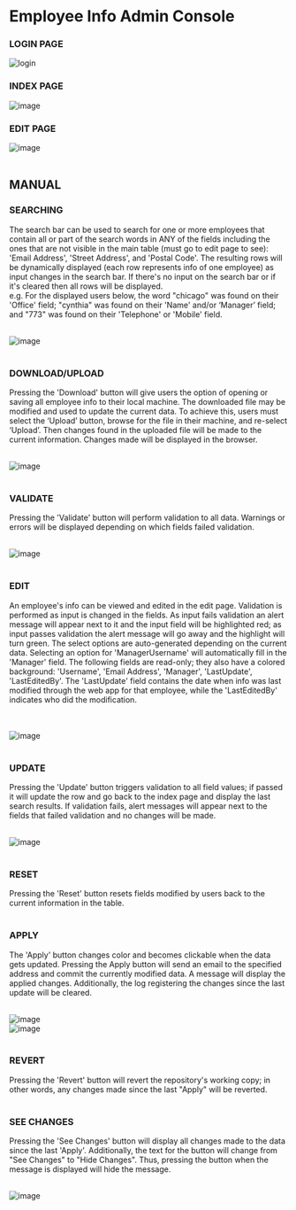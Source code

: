 # Employee Info Admin Console
### LOGIN PAGE

![login](https://user-images.githubusercontent.com/71573442/132612446-29797377-8f06-4ec8-8d66-719e7e221a50.PNG)<br>

### INDEX PAGE

![image](https://user-images.githubusercontent.com/71573442/132611473-aae53d73-74e7-4036-bc5f-bf1aeeaf0c08.png)<br>

### EDIT PAGE
![image](https://user-images.githubusercontent.com/71573442/132612594-47552125-86f1-47d2-a0e4-b5ee30c808b7.png)<br><br>


## MANUAL

### SEARCHING <br>
The search bar can be used to search for one or more employees that contain all or part of the search words in ANY of the fields including the ones that are not visible in the main table (must go to edit page to see): 'Email Address', 'Street Address', and 'Postal Code'. The resulting rows will be dynamically displayed (each row represents info of one employee) as input changes in the search bar. If there's no input on the search bar or if it's cleared then all rows will be displayed.<br>
e.g. For the displayed users below, the word "chicago" was found on their 'Office' field; "cynthia" was found on their 'Name' and/or ‘Manager’ field; and "773" was found on their 'Telephone' or 'Mobile' field.
 <br><br>
 
 ![image](https://user-images.githubusercontent.com/71573442/132609979-9f337b27-0af5-4ba1-b281-0c917a859f28.png)<br><br>

### DOWNLOAD/UPLOAD <br>
Pressing the 'Download' button will give users the option of opening or saving all employee info to their local machine. The downloaded file may be modified and used to update the current data. To achieve this, users must select the ‘Upload’ button, browse for the file in their machine, and re-select ‘Upload’. Then changes found in the uploaded file will be made to the current information. Changes made will be displayed in the browser.
 <br><br>
 
 ![image](https://user-images.githubusercontent.com/71573442/132610011-c3478d1a-74d3-4d92-957d-58d7a3a2974b.png)<br><br>


### VALIDATE<br>
Pressing the 'Validate' button will perform validation to all data. Warnings or errors will be displayed depending on which fields failed validation.
<br><br>
 
 ![image](https://user-images.githubusercontent.com/71573442/132610018-2b13fd09-5214-4cba-8585-185576dc8da1.png)<br><br>


### EDIT<br>
An employee's info can be viewed and edited in the edit page. Validation is performed as input is changed in the fields. As input fails validation an alert message will appear next to it and the input field will be highlighted red; as input passes validation the alert message will go away and the highlight will turn green. The select options are auto-generated depending on the current data. Selecting an option for 'ManagerUsername' will automatically fill in the 'Manager' field. The following fields are read-only; they also have a colored background: 'Username', 'Email Address', 'Manager', 'LastUpdate', 'LastEditedBy'. The 'LastUpdate' field contains the date when info was last modified through the web app for that employee, while the 'LastEditedBy' indicates who did the modification.	 
<br><br>

![image](https://user-images.githubusercontent.com/71573442/132610038-aa0df993-0e61-4106-918d-09a4d63f2c4d.png)<br><br>

### UPDATE<br>
Pressing the 'Update' button triggers validation to all field values; if passed it will update the row and go back to the index page and display the last search results. If validation fails, alert messages will appear next to the fields that failed validation and no changes will be made.
 <br><br>
	
  ![image](https://user-images.githubusercontent.com/71573442/132610061-8c9a9fa1-0fc3-4c31-beaf-19f1840b4111.png)<br><br>

 ### RESET<br>
 Pressing the 'Reset' button resets fields modified by users back to the current information in the table.
<br><br>

### APPLY<br>
The 'Apply' button changes color and becomes clickable when the data gets updated. Pressing the Apply button will send an email to the specified address and commit the currently modified data. A message will display the applied changes. Additionally, the log registering the changes since the last update will be cleared. 
 <br><br> 
 
![image](https://user-images.githubusercontent.com/71573442/132610080-1928ed52-4fdd-4a82-b806-8168b8167ab9.png)<br>
![image](https://user-images.githubusercontent.com/71573442/132610090-328e303e-56a0-48e9-bc59-46791d23f6ad.png)<br><br>


### REVERT<br>
Pressing the 'Revert' button will revert the repository's working copy; in other words, any changes made since the last "Apply" will be reverted.
<br><br>

### SEE CHANGES<br>
Pressing the 'See Changes' button will display all changes made to the data since the last 'Apply'. Additionally, the text for the button will change from "See Changes" to "Hide Changes". Thus, pressing the button when the message is displayed will hide the message.
<br><br>

![image](https://user-images.githubusercontent.com/71573442/132610116-146c2dc8-3354-40b1-bb12-3f660f93b4f0.png)<br><br> 

